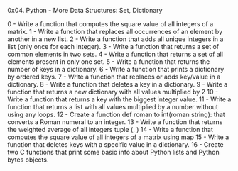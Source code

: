 0x04. Python - More Data Structures: Set, Dictionary

0 - Write a function that computes the square value of all integers of a matrix.
1 - Write a function that replaces all occurrences of an element by another in a new list.
2 - Write a function that adds all unique integers in a list (only once for each integer).
3 - Write a function that returns a set of common elements in two sets.
4 - Write a function that returns a set of all elements present in only one set.
5 - Write a function that returns the number of keys in a dictionary.
6 - Write a function that prints a dictionary by ordered keys.
7 - Write a function that replaces or adds key/value in a dictionary.
8 - Write a function that deletes a key in a dictionary.
9 - Write a function that returns a new dictionary with all values multiplied by 2
10 - Write a function that returns a key with the biggest integer value.
11 - Write a function that returns a list with all values multiplied by a number without using any loops.
12 - Create a function def roman to int(roman string): that converts a Roman numeral to an integer.
13 - Write a function that returns the weighted average of all integers tuple (<score>, <weight>)
14 - Write a function that computes the square value of all integers of a matrix using map
15 - Write a function that deletes keys with a specific value in a dictionary.
16 - Create two C functions that print some basic info about Python lists and Python bytes objects.
